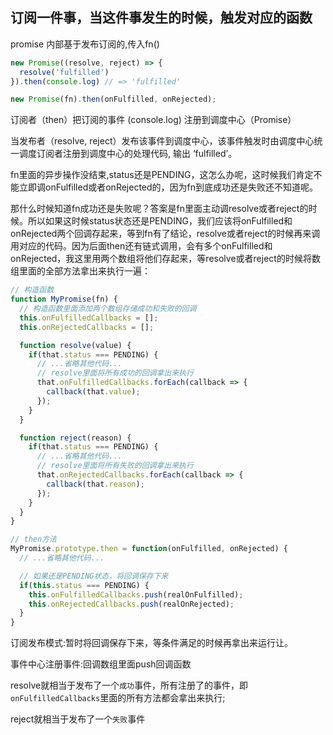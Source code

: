 ## 订阅一件事，当这件事发生的时候，触发对应的函数
promise 内部基于发布订阅的,传入fn()
```js
new Promise((resolve, reject) => {
  resolve('fulfilled')
}).then(console.log) // => 'fulfilled'
```

```js
new Promise(fn).then(onFulfilled, onRejected);
```

订阅者（then）把订阅的事件 (console.log) 注册到调度中心（Promise）

当发布者（resolve, reject）发布该事件到调度中心，该事件触发时由调度中心统一调度订阅者注册到调度中心的处理代码, 输出 ‘fulfilled’。

fn里面的异步操作没结束,status还是PENDING，这怎么办呢，这时候我们肯定不能立即调onFulfilled或者onRejected的，因为fn到底成功还是失败还不知道呢。

那什么时候知道fn成功还是失败呢？答案是fn里面主动调resolve或者reject的时候。所以如果这时候status状态还是PENDING，我们应该将onFulfilled和onRejected两个回调存起来，等到fn有了结论，resolve或者reject的时候再来调用对应的代码。因为后面then还有链式调用，会有多个onFulfilled和onRejected，我这里用两个数组将他们存起来，等resolve或者reject的时候将数组里面的全部方法拿出来执行一遍：
```js
// 构造函数
function MyPromise(fn) {
  // 构造函数里面添加两个数组存储成功和失败的回调
  this.onFulfilledCallbacks = [];
  this.onRejectedCallbacks = [];

  function resolve(value) {
    if(that.status === PENDING) {
      // ...省略其他代码...
      // resolve里面将所有成功的回调拿出来执行
      that.onFulfilledCallbacks.forEach(callback => {
        callback(that.value);
      });
    }
  }

  function reject(reason) {
    if(that.status === PENDING) {
      // ...省略其他代码...
      // resolve里面将所有失败的回调拿出来执行
      that.onRejectedCallbacks.forEach(callback => {
        callback(that.reason);
      });
    }
  }
}

// then方法
MyPromise.prototype.then = function(onFulfilled, onRejected) {
  // ...省略其他代码...

  // 如果还是PENDING状态，将回调保存下来
  if(this.status === PENDING) {
    this.onFulfilledCallbacks.push(realOnFulfilled);
    this.onRejectedCallbacks.push(realOnRejected);
  }
}
```
订阅发布模式:暂时将回调保存下来，等条件满足的时候再拿出来运行让。

事件中心注册事件:回调数组里面push回调函数

resolve就相当于发布了一个`成功`事件，所有注册了的事件，即`onFulfilledCallbacks`里面的所有方法都会拿出来执行;

reject就相当于发布了一个`失败`事件
